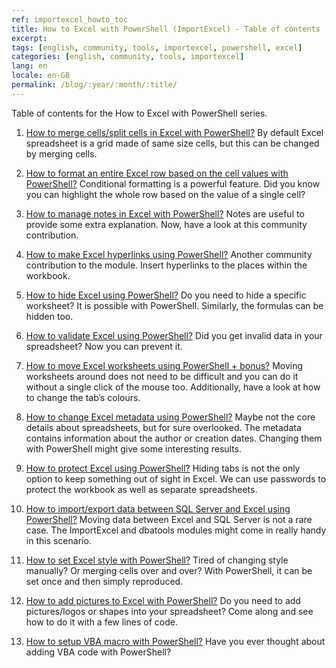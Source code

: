 ```yaml
---
ref: importexcel_howto_toc
title: How to Excel with PowerShell (ImportExcel) - Table of contents
excerpt: 
tags: [english, community, tools, importexcel, powershell, excel]
categories: [english, community, tools, importexcel]
lang: en
locale: en-GB
permalink: /blog/:year/:month/:title/
---
```


Table of contents for the How to Excel with PowerShell series.

1. [How to merge cells/split cells in Excel with PowerShell?]() 
By default Excel spreadsheet is a grid made of same size cells, but this can be changed by merging cells.

1. [How to format an entire Excel row based on the cell values with PowerShell?](https://bronowski.it/blog/2020/12/how-to-format-an-entire-excel-row-based-on-the-cell-values-with-powershell/) Conditional formatting is a powerful feature. Did you know you can highlight the whole row based on the value of a single cell?

1. [How to manage notes in Excel with PowerShell?]()
Notes are useful to provide some extra explanation. Now, have a look at this community contribution.

1. [How to make Excel hyperlinks using PowerShell?]()
Another community contribution to the module. Insert hyperlinks to the places within the workbook.

1. [How to hide Excel using PowerShell?]()
Do you need to hide a specific worksheet? It is possible with PowerShell. Similarly, the formulas can be hidden too.

1. [How to validate Excel using PowerShell?]()
Did you get invalid data in your spreadsheet? Now you can prevent it.

1. [How to move Excel worksheets using PowerShell + bonus?]()
Moving worksheets around does not need to be difficult and you can do it without a single click of the mouse too. Additionally, have a look at how to change the tab’s colours.

1. [How to change Excel metadata using PowerShell?]()
Maybe not the core details about spreadsheets, but for sure overlooked. The metadata contains information about the author or creation dates. Changing them with PowerShell might give some interesting results.

1. [How to protect Excel using PowerShell?]()
Hiding tabs is not the only option to keep something out of sight in Excel. We can use passwords to protect the workbook as well as separate spreadsheets.

1. [How to import/export data between SQL Server and Excel using PowerShell?]()
Moving data between Excel and SQL Server is not a rare case. The ImportExcel and dbatools modules might come in really handy in this scenario.

1. [How to set Excel style with PowerShell?]()
Tired of changing style manually? Or merging cells over and over? With PowerShell, it can be set once and then simply reproduced.

1. [How to add pictures to Excel with PowerShell?]()
Do you need to add pictures/logos or shapes into your spreadsheet? Come along and see how to do it with a few lines of code.

1. [How to setup VBA macro with PowerShell?]()
Have you ever thought about adding VBA code with PowerShell?